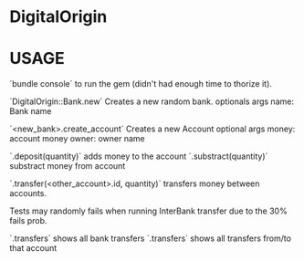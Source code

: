 # DigitalOrigin

# USAGE

´bundle console´ to run the gem (didn't had enough time to thorize it).

´DigitalOrigin::Bank.new´ Creates a new random bank.
optionals args
  name: Bank name

´<new_bank>.create_account´ Creates a new Account
optional args
  money: account money
  owner: owner name

´<account>.deposit(quantity)´ adds money to the account
´<account>.substract(quantity)´ substract money from account

´<account>.transfer(<other_account>.id, quantity)´ transfers money between accounts.

Tests may randomly fails when running InterBank transfer due to the 30% fails prob.

´<bank>.transfers´ shows all bank transfers
´<account>.transfers´ shows all transfers from/to that account


